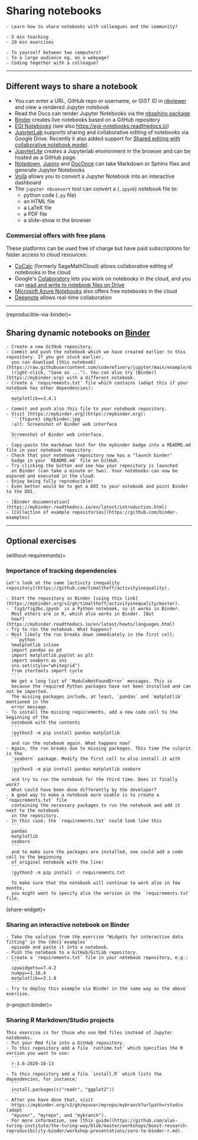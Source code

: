 # Sharing notebooks

```{objectives}
- Learn how to share notebooks with colleagues and the community?
```

```{instructor-note}
- 5 min teaching
- 20 min exercises
```

```{discussion} Nudge your brain: When have you shared your code?
- To yourself between two computers?
- To a large audience eg. on a webpage?
- Coding together with a colleague?
```

---

## Different ways to share a notebook

- You can enter a URL, GitHub repo or username, or GIST ID in [nbviewer](https://nbviewer.jupyter.org/) and view a rendered Jupyter notebook
- Read the Docs can render Jupyter Notebooks via the [nbsphinx package](https://nbsphinx.readthedocs.io/)
- [Binder](https://mybinder.org/) creates live notebooks based on a GitHub repository
- [EGI Notebooks](https://notebooks.egi.eu) (see also https://egi-notebooks.readthedocs.io)
- [JupyterLab](https://github.com/jupyterlab/jupyterlab) supports sharing and collaborative editing of notebooks via Google Drive. Recently
  it also added support for [Shared editing with collaborative notebook model](https://github.com/jupyterlab/jupyterlab/pull/10118).
- [JupyterLite](https://jupyterlite.readthedocs.io/en/latest/) creates a Jupyterlab environment in the browser and can be hosted as a GitHub page.
- [Notedown](https://github.com/aaren/notedown), [Jupinx](https://github.com/QuantEcon/sphinxcontrib-jupyter) and [DocOnce](https://github.com/hplgit/doconce) can take Markdown or Sphinx files and generate Jupyter Notebooks
- [Voilà](https://voila.readthedocs.io/en/stable/) allows you to convert a Jupyter Notebook into an interactive dashboard
- The `jupyter nbconvert` tool can convert a (`.ipynb`) notebook file to:
    - python code (`.py` file)
    - an HTML file
    - a LaTeX file
    - a PDF file
    - a slide-show in the browser


### Commercial offers with free plans

These platforms can be used free of charge but have paid subscriptions for
faster access to cloud resources:

- [CoCalc](https://cocalc.com/) (formerly SageMathCloud) allows collaborative editing of notebooks in the cloud
- Google's [Colaboratory](https://colab.research.google.com/) lets you work on notebooks in the cloud, and you can [read and write to notebook files on Drive](https://colab.research.google.com/notebooks/io.ipynb)
- [Microsoft Azure Notebooks](https://notebooks.azure.com/) also offers free notebooks in the cloud
- [Deepnote](https://deepnote.com/) allows real-time collaboration

---

(reproducible-via-binder)=

## Sharing dynamic notebooks on [Binder](https://mybinder.org)

````{exercise} Exercise (20 min): Making your notebooks reproducible by anyone via Binder
- Create a new GitHub repository.
- Commit and push the notebook which we have created earlier to this repository. If you got stuck earlier,
  you can download [this notebook](https://raw.githubusercontent.com/coderefinery/jupyter/main/example/darts.ipynb)
  (right-click, "Save as ..."). You can also try [Binder](https://mybinder.org) with a different notebook.
- Create a `requirements.txt` file which contains (adapt this if your notebook has other dependencies):
  ```
  matplotlib==3.4.1
  ```
- Commit and push also this file to your notebook repository.
- Visit [https://mybinder.org](https://mybinder.org):
  ```{figure} img/binder.jpg
  :alt: Screenshot of Binder web interface

  Screenshot of Binder web interface.
  ```
- Copy-paste the markdown text for the mybinder badge into a README.md file in your notebook repository.
- Check that your notebook repository now has a "launch binder"
  badge in your `README.md` file on GitHub.
- Try clicking the button and see how your repository is launched
  on Binder (can take a minute or two). Your notebooks can now be expored and executed in the cloud.
- Enjoy being fully reproducible!
- Even better would be to get a DOI to your notebook and point Binder to the DOI.
````

```{keypoints} More examples with Binder:
- [Binder documentation](https://mybinder.readthedocs.io/en/latest/introduction.html)
- [Collection of example repositories](https://github.com/binder-examples)
```

---

## Optional exercises

(without-requirements)=

### Importance of tracking dependencies

````{exercise} (Optional) Exercise: what happens without requirements.txt?
Let's look at the same [activity inequality
repository](https://github.com/timalthoff/activityinequality).

- Start the repository in Binder [using this link](https://mybinder.org/v2/gh/timalthoff/activityinequality/master).
- `fig3/fig3bc.ipynb` is a Python notebook, so it works in Binder.
  Most others are in R, which also works in Binder. [But
  how?](https://mybinder.readthedocs.io/en/latest/howto/languages.html)
- Try to run the notebook. What happens?
- Most likely the run breaks down immediately in the first cell:
  ```python
  %matplotlib inline
  import pandas as pd
  import matplotlib.pyplot as plt
  import seaborn as sns
  sns.set(style="whitegrid")
  from itertools import cycle
  ```
  We get a long list of `ModuleNotFoundError` messages. This is
  because the required Python packages have not been installed and can not be imported.
  The missing packages include, at least, `pandas` and `matplotlib` mentioned in the
  error message.
- To install the missing requirements, add a new code cell to the beginning of the
  notebook with the contents
  ```
  !python3 -m pip install pandas matplotlib
  ```
  and run the notebook again. What happens now?
- Again, the run breaks due to missing packages. This time the culprit is the
  `seaborn` package. Modify the first cell to also install it with
  ```
  !python3 -m pip install pandas matplotlib seaborn
  ```
  and try to run the notebook for the third time. Does it finally work?
  What could have been done differently by the developer?
- A good way to make a notebook more usable is to create a `requirements.txt` file
  containing the necessary packages to run the notebook and add it next to the notebook
  in the repository.
- In this case, the `requirements.txt` could look like this
  ```
  pandas
  matplotlib
  seaborn
  ```
  and to make sure the packages are installed, one could add a code cell to the beginning
  of original notebook with the line:
  ```
  !python3 -m pip install -r requirements.txt
  ```
  To make sure that the notebook will continue to work also in few months,
  you might want to specify also the version in the `requirements.txt` file.
````

(share-widget)=

### Sharing an interactive notebook on Binder

````{exercise} (Optional) Exercise: share an interactive (ipywidgets) notebook via Binder
- Take the solution from the exercise "Widgets for interactive data fitting" in the {doc}`examples`
  episode and paste it into a notebook.
- Push the notebook to a GitHub/GitLab repository.
- Create a `requirements.txt` file in your notebook repository, e.g.:
  ```
  ipywidgets==7.4.2
  numpy==1.16.4
  matplotlib==3.1.0
  ```
- Try to deploy this example via Binder in the same way as the above exercise.
````

(r-project-binder)=

### Sharing R Markdown/Studio projects

````{exercise} (Optional) Exercise: share R Markdown/R Studio project via Binder
This exercise is for those who use Rmd files instead of Jupyter notebooks.
- Put your Rmd file into a GitHub repository.
- To this repository add a file `runtime.txt` which specifies the R version you want to use:
  ```
  r-3.6-2020-10-13
  ```
- To this repository add a file `install.R` which lists the dependencies, for instance:
  ```
  install.packages(c("readr", "ggplot2"))
  ```
- After you have done that, visit
  https://mybinder.org/v2/gh/myuser/myrepo/mybranch?urlpath=rstudio (adapt
  "myuser", "myrepo", and "mybranch").
- For more information, see [this guide](https://github.com/alan-turing-institute/the-turing-way/blob/master/workshops/boost-research-reproducibility-binder/workshop-presentations/zero-to-binder-r.md).
````

